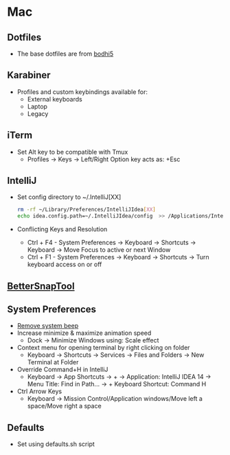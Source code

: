 # Mac

## Dotfiles
* The base dotfiles are from [bodhi5](https://github.com/bodhi5/.dotfiles)

## Karabiner
* Profiles and custom keybindings available for:
  * External keyboards
  * Laptop
  * Legacy

## iTerm
* Set Alt key to be compatible with Tmux
  * Profiles → Keys →  Left/Right Option key acts as: +Esc

## IntelliJ
* Set config directory to ~/.IntelliJ[XX]
    ```bash
    rm -rf ~/Library/Preferences/IntelliJIdea[XX]
    echo idea.config.path=~/.IntelliJIdea/config  >> /Applications/IntelliJ IDEA [XX].app/Contents/bin/idea.properties
    ```

* Conflicting Keys and Resolution
  * Ctrl + F4 - System Preferences → Keyboard → Shortcuts → Keyboard → Move Focus to active or next Window
  * Ctrl + F1 - System Preferences → Keyboard → Shortcuts → Turn keyboard access on or off

## [BetterSnapTool](https://itunes.apple.com/us/app/bettersnaptool/id417375580?mt=12)

## System Preferences
* [Remove system beep](http://superuser.com/a/287085)
* Increase minimize & maximize animation speed
  * Dock → Minimize Windows using: Scale effect
* Context menu for opening terminal by right clicking on folder
  * Keyboard → Shortcuts → Services → Files and Folders → New Terminal at Folder
* Override Command+H in IntelliJ
  * Keyboard → App Shortcuts → + → Application: IntelliJ IDEA 14 → Menu Title: Find in Path... → + Keyboard Shortcut: Command H
* Ctrl Arrow Keys
  * Keyboard -> Mission Control/Application windows/Move left a space/Move right a space

## Defaults
* Set using defaults.sh script
